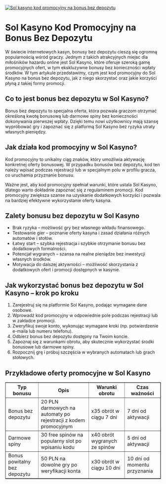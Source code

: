 [![Sol kasyno kod promocyjny na bonus bez depozytu](https://123-caf.pages.dev/gitsignup.png)](https://vrmoo.ru/Bt82HjjY)

<h1>Sol Kasyno Kod Promocyjny na Bonus Bez Depozytu</h1> <p>W świecie internetowych kasyn, bonusy bez depozytu cieszą się ogromną popularnością wśród graczy. Jednym z takich atrakcyjnych miejsc dla miłośników hazardu online jest Sol Kasyno, które oferuje szeroką gamę promocyjnych ofert, w tym ekskluzywne bonusy bez konieczności wpłaty środków. W tym artykule przedstawimy, czym jest kod promocyjny do Sol Kasyno na bonus bez depozytu, jak z niego skorzystać oraz jakie korzyści płyną z takiej formy promocji.</p> <h2>Co to jest bonus bez depozytu w Sol Kasyno?</h2> <p>Bonus bez depozytu to specjalna oferta, która pozwala graczom otrzymać określoną kwotę bonusową lub darmowe spiny bez konieczności dokonywania pierwszej wpłaty. Dzięki temu nowi użytkownicy mają szansę wypróbować gry i zapoznać się z platformą Sol Kasyno bez ryzyka utraty własnych pieniędzy.</p> <h2>Jak działa kod promocyjny w Sol Kasyno?</h2> <p>Kod promocyjny to unikalny ciąg znaków, który umożliwia aktywację konkretnej oferty bonusowej. W przypadku bonusów bez depozytu, kod ten należy wpisać podczas rejestracji lub w specjalnym polu w profilu gracza, co uruchamia przyznanie bonusu.</p> <p>Ważne jest, aby kod promocyjny spełniał warunki, które ustala Sol Kasyno, dlatego warto dokładnie zapoznać się z regulaminem promocji. Kod promocyjny zwiększa szanse na uzyskanie dodatkowych korzyści i pozwala na bardziej efektywne wykorzystanie oferty kasyna.</p> <h2>Zalety bonusu bez depozytu w Sol Kasyno</h2> <ul>   <li>Brak ryzyka – możliwość gry bez własnego wkładu finansowego.</li>   <li>Testowanie gier – poznanie oferty kasyna i zasad działania różnych automatów i stołów.</li>   <li>Łatwy start – szybka rejestracja i szybkie otrzymanie bonusu bez dodatkowych formalności.</li>   <li>Potencjał wygranych – szansa na realne pieniądze bez inwestycji własnych środków.</li>   <li>Motywacja do dalszej aktywności – możliwość skorzystania z dodatkowych ofert i promocji dostępnych w kasynie.</li> </ul> <h2>Jak wykorzystać bonus bez depozytu w Sol Kasyno – krok po kroku</h2> <ol>   <li>Zarejestruj się na platformie Sol Kasyno, podając wymagane dane osobowe.</li>   <li>Wprowadź kod promocyjny w odpowiednie pole podczas rejestracji lub w zakładce promocji.</li>   <li>Zweryfikuj swoje konto, wykonując wymagane kroki (np. potwierdzenie e-maila lub numeru telefonu).</li>   <li>Odbierz bonus bez depozytu dostępny na Twoim koncie.</li>   <li>Zapoznaj się z warunkami obrotu, aby skutecznie wykorzystać środki bonusowe lub darmowe spiny.</li>   <li>Rozpocznij grę i próbuj szczęścia w wybranych automatach lub grach stołowych.</li> </ol> <h2>Przykładowe oferty promocyjne w Sol Kasyno</h2> <table border="1" cellpadding="8" cellspacing="0">   <thead>     <tr>       <th>Typ bonusu</th>       <th>Opis</th>       <th>Warunki obrotu</th>       <th>Czas ważności</th>     </tr>   </thead>   <tbody>     <tr>       <td>Bonus bez depozytu</td>       <td>20 PLN darmowych na automaty po rejestracji z kodem promocyjnym</td>       <td>x35 obrót w ciągu 7 dni</td>       <td>7 dni od aktywacji</td>     </tr>     <tr>       <td>Darmowe spiny</td>       <td>30 free spinów na popularny slot po wpisaniu kodu</td>       <td>x40 obrót wygranych ze spinów</td>       <td>5 dni od aktywacji</td>     </tr>     <tr>       <td>Bonus powitalny bez depozytu</td>       <td>50 PLN na dowolne gry po weryfikacji konta</td>       <td>x30 obrót w ciągu 10 dni</td>       <td>10 dni od momentu przyznania</td>     </tr>   </tbody> </table>